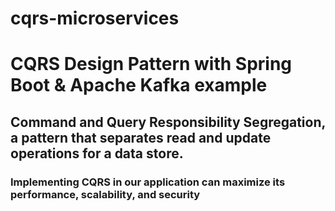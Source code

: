 # cqrs-microservices

# CQRS Design Pattern with Spring Boot &amp; Apache Kafka example
## Command and Query Responsibility Segregation, a pattern that separates read and update operations for a data store. 
### Implementing CQRS in our application can maximize its performance, scalability, and security
